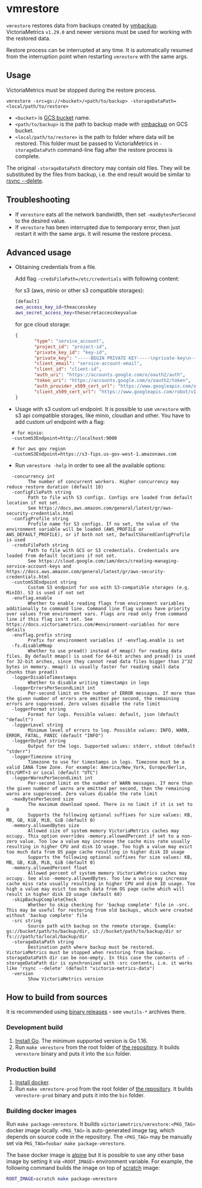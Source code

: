 # vmrestore

`vmrestore` restores data from backups created by [vmbackup](https://docs.victoriametrics.com/vmbackup.html).
VictoriaMetrics `v1.29.0` and newer versions must be used for working with the restored data.

Restore process can be interrupted at any time. It is automatically resumed from the interruption point
when restarting `vmrestore` with the same args.


## Usage

VictoriaMetrics must be stopped during the restore process.

```
vmrestore -src=gs://<bucket>/<path/to/backup> -storageDataPath=<local/path/to/restore>

```

* `<bucket>` is [GCS bucket](https://cloud.google.com/storage/docs/creating-buckets) name.
* `<path/to/backup>` is the path to backup made with [vmbackup](https://docs.victoriametrics.com/vmbackup.html) on GCS bucket.
* `<local/path/to/restore>` is the path to folder where data will be restored. This folder must be passed
  to VictoriaMetrics in `-storageDataPath` command-line flag after the restore process is complete.

The original `-storageDataPath` directory may contain old files. They will be substituted by the files from backup,
i.e. the end result would be similar to [rsync --delete](https://askubuntu.com/questions/476041/how-do-i-make-rsync-delete-files-that-have-been-deleted-from-the-source-folder).


## Troubleshooting

* If `vmrestore` eats all the network bandwidth, then set `-maxBytesPerSecond` to the desired value.
* If `vmrestore` has been interrupted due to temporary error, then just restart it with the same args. It will resume the restore process.


## Advanced usage

* Obtaining credentials from a file.

  Add flag `-credsFilePath=/etc/credentials` with following content:

    for s3 (aws, minio or other s3 compatible storages):
     ```bash
     [default]
     aws_access_key_id=theaccesskey
     aws_secret_access_key=thesecretaccesskeyvalue
    ```

    for gce cloud storage:
    ```json
    {
           "type": "service_account",
           "project_id": "project-id",
           "private_key_id": "key-id",
           "private_key": "-----BEGIN PRIVATE KEY-----\nprivate-key\n-----END PRIVATE KEY-----\n",
           "client_email": "service-account-email",
           "client_id": "client-id",
           "auth_uri": "https://accounts.google.com/o/oauth2/auth",
           "token_uri": "https://accounts.google.com/o/oauth2/token",
           "auth_provider_x509_cert_url": "https://www.googleapis.com/oauth2/v1/certs",
           "client_x509_cert_url": "https://www.googleapis.com/robot/v1/metadata/x509/service-account-email"
    }
    ```

* Usage with s3 custom url endpoint.  It is possible to use `vmrestore` with s3 api compatible storages, like  minio, cloudian and other.
  You have to add custom url endpoint with a flag:
```
  # for minio:
  -customS3Endpoint=http://localhost:9000

  # for aws gov region
  -customS3Endpoint=https://s3-fips.us-gov-west-1.amazonaws.com
```

*  Run `vmrestore -help` in order to see all the available options:

```
  -concurrency int
    	The number of concurrent workers. Higher concurrency may reduce restore duration (default 10)
  -configFilePath string
    	Path to file with S3 configs. Configs are loaded from default location if not set.
    	See https://docs.aws.amazon.com/general/latest/gr/aws-security-credentials.html
  -configProfile string
    	Profile name for S3 configs. If no set, the value of the environment variable will be loaded (AWS_PROFILE or AWS_DEFAULT_PROFILE), or if both not set, DefaultSharedConfigProfile is used
  -credsFilePath string
    	Path to file with GCS or S3 credentials. Credentials are loaded from default locations if not set.
    	See https://cloud.google.com/iam/docs/creating-managing-service-account-keys and https://docs.aws.amazon.com/general/latest/gr/aws-security-credentials.html
  -customS3Endpoint string
    	Custom S3 endpoint for use with S3-compatible storages (e.g. MinIO). S3 is used if not set
  -envflag.enable
    	Whether to enable reading flags from environment variables additionally to command line. Command line flag values have priority over values from environment vars. Flags are read only from command line if this flag isn't set. See https://docs.victoriametrics.com/#environment-variables for more details
  -envflag.prefix string
    	Prefix for environment variables if -envflag.enable is set
  -fs.disableMmap
    	Whether to use pread() instead of mmap() for reading data files. By default mmap() is used for 64-bit arches and pread() is used for 32-bit arches, since they cannot read data files bigger than 2^32 bytes in memory. mmap() is usually faster for reading small data chunks than pread()
  -loggerDisableTimestamps
    	Whether to disable writing timestamps in logs
  -loggerErrorsPerSecondLimit int
    	Per-second limit on the number of ERROR messages. If more than the given number of errors are emitted per second, the remaining errors are suppressed. Zero values disable the rate limit
  -loggerFormat string
    	Format for logs. Possible values: default, json (default "default")
  -loggerLevel string
    	Minimum level of errors to log. Possible values: INFO, WARN, ERROR, FATAL, PANIC (default "INFO")
  -loggerOutput string
    	Output for the logs. Supported values: stderr, stdout (default "stderr")
  -loggerTimezone string
    	Timezone to use for timestamps in logs. Timezone must be a valid IANA Time Zone. For example: America/New_York, Europe/Berlin, Etc/GMT+3 or Local (default "UTC")
  -loggerWarnsPerSecondLimit int
    	Per-second limit on the number of WARN messages. If more than the given number of warns are emitted per second, then the remaining warns are suppressed. Zero values disable the rate limit
  -maxBytesPerSecond size
    	The maximum download speed. There is no limit if it is set to 0
    	Supports the following optional suffixes for size values: KB, MB, GB, KiB, MiB, GiB (default 0)
  -memory.allowedBytes size
    	Allowed size of system memory VictoriaMetrics caches may occupy. This option overrides -memory.allowedPercent if set to a non-zero value. Too low a value may increase the cache miss rate usually resulting in higher CPU and disk IO usage. Too high a value may evict too much data from OS page cache resulting in higher disk IO usage
    	Supports the following optional suffixes for size values: KB, MB, GB, KiB, MiB, GiB (default 0)
  -memory.allowedPercent float
    	Allowed percent of system memory VictoriaMetrics caches may occupy. See also -memory.allowedBytes. Too low a value may increase cache miss rate usually resulting in higher CPU and disk IO usage. Too high a value may evict too much data from OS page cache which will result in higher disk IO usage (default 60)
  -skipBackupCompleteCheck
    	Whether to skip checking for 'backup complete' file in -src. This may be useful for restoring from old backups, which were created without 'backup complete' file
  -src string
    	Source path with backup on the remote storage. Example: gs://bucket/path/to/backup/dir, s3://bucket/path/to/backup/dir or fs:///path/to/local/backup/dir
  -storageDataPath string
    	Destination path where backup must be restored. VictoriaMetrics must be stopped when restoring from backup. -storageDataPath dir can be non-empty. In this case the contents of -storageDataPath dir is synchronized with -src contents, i.e. it works like 'rsync --delete' (default "victoria-metrics-data")
  -version
    	Show VictoriaMetrics version
```


## How to build from sources

It is recommended using [binary releases](https://github.com/VictoriaMetrics/VictoriaMetrics/releases) - see `vmutils-*` archives there.


### Development build

1. [Install Go](https://golang.org/doc/install). The minimum supported version is Go 1.16.
2. Run `make vmrestore` from the root folder of [the repository](https://github.com/VictoriaMetrics/VictoriaMetrics).
   It builds `vmrestore` binary and puts it into the `bin` folder.

### Production build

1. [Install docker](https://docs.docker.com/install/).
2. Run `make vmrestore-prod` from the root folder of [the repository](https://github.com/VictoriaMetrics/VictoriaMetrics).
   It builds `vmrestore-prod` binary and puts it into the `bin` folder.

### Building docker images

Run `make package-vmrestore`. It builds `victoriametrics/vmrestore:<PKG_TAG>` docker image locally.
`<PKG_TAG>` is auto-generated image tag, which depends on source code in the repository.
The `<PKG_TAG>` may be manually set via `PKG_TAG=foobar make package-vmrestore`.

The base docker image is [alpine](https://hub.docker.com/_/alpine) but it is possible to use any other base image
by setting it via `<ROOT_IMAGE>` environment variable. For example, the following command builds the image on top of [scratch](https://hub.docker.com/_/scratch) image:

```bash
ROOT_IMAGE=scratch make package-vmrestore
```

